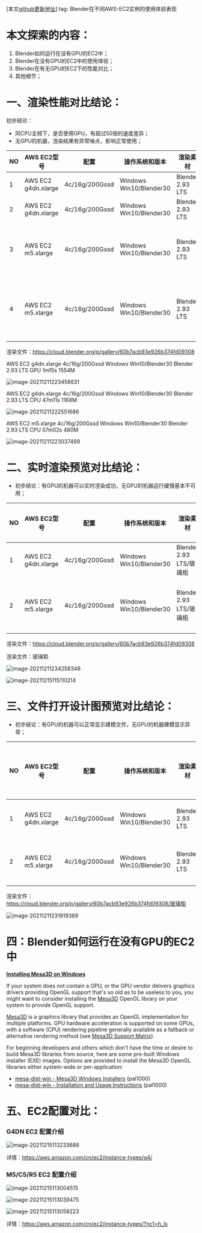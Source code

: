 [本文[github更新地址](https://github.com/liangyimingcom/Blender-s-experience-performance-on-different-AWS-EC2-instances)] tag: Blender在不同AWS-EC2实例的使用体验表现



# 本文探索的内容：

1. Blender如何运行在没有GPU的EC2中；
2. Blender在没有GPU的EC2中的使用体验；
3. Blender在有无GPU的EC2下的性能对比；
4. 其他细节；



# 一、渲染性能对比结论：

初步结论：

- 同CPU主频下，是否使用GPU，有超过50倍的速度差异；
- 无GPU的机器，渲染结果有异常噪点，影响正常使用；

| NO | AWS EC2型号 | 配置 | 操作系统和版本 | 渲染素材 | 渲染资源 | 消耗时间 | 消耗内存 | 备注 |
| :--- | -------- | -------- | -------- | -------- | -------- | -------- | -------- | -------- |
| 1    | AWS EC2 g4dn.xlarge | 4c/16g/200Gssd | Windows Win10/Blender30 | Blender 2.93 LTS | GPU      | 1m15s    | 1554M    |      |
| 2    | AWS EC2 g4dn.xlarge | 4c/16g/200Gssd | Windows Win10/Blender30 | Blender 2.93 LTS | CPU      | 47m11s   | 1168M    |      |
| 3    | AWS EC2 m5.xlarge   | 4c/16g/200Gssd | Windows Win10/Blender30 | Blender 2.93 LTS | GPU      | N/A      | N/A      | 没有GPU显卡导致无法运行 |
| 4    | AWS EC2 m5.xlarge   | 4c/16g/200Gssd | Windows Win10/Blender30 | Blender 2.93 LTS | CPU      | 57m02s   | 480M     | mesa库导致渲染结果有异常噪点 |


渲染文件：https://cloud.blender.org/p/gallery/60b7acb93e926b374fd09308



AWS EC2 g4dn.xlarge  4c/16g/200Gssd  Windows Win10/Blender30  Blender 2.93 LTS  GPU  1m15s  1554M

![image-20211211223458631](https://raw.githubusercontent.com/liangyimingcom/storage/master/PicGo/image-20211211223458631.png)



AWS EC2 g4dn.xlarge  4c/16g/200Gssd  Windows Win10/Blender30  Blender 2.93 LTS  CPU  47m11s  1168M

![image-20211211222551686](https://raw.githubusercontent.com/liangyimingcom/storage/master/PicGo/image-20211211222551686.png)



AWS EC2 m5.xlarge  4c/16g/200Gssd  Windows Win10/Blender30  Blender 2.93 LTS  CPU  57m02s  480M

![image-20211211223037499](https://raw.githubusercontent.com/liangyimingcom/storage/master/PicGo/image-20211211223037499.png)







# 二、实时渲染预览对比结论：

- 初步结论：有GPU的机器可以实时渲染成功，无GPU的机器运行缓慢基本不可用；


| NO   | AWS EC2型号         | 配置           | 操作系统和版本          | 渲染素材                | 渲染资源 | 消耗时间 | 备注                     |
| :--- | ------------------- | -------------- | ----------------------- | ----------------------- | -------- | -------- | ------------------------ |
| 1    | AWS EC2 g4dn.xlarge | 4c/16g/200Gssd | Windows Win10/Blender30 | Blender 2.93 LTS/玻璃柜 | GPU      | 秒级     |                          |
| 2    | AWS EC2 m5.xlarge   | 4c/16g/200Gssd | Windows Win10/Blender30 | Blender 2.93 LTS/玻璃柜 | CPU      | N/A      | mesa库导致缓慢或无法运行 |

渲染文件：https://cloud.blender.org/p/gallery/60b7acb93e926b374fd09308

渲染文件：玻璃柜

![image-20211211234258348](https://raw.githubusercontent.com/liangyimingcom/storage/master/PicGo/image-20211211234258348.png)

![image-20211215115110214](https://raw.githubusercontent.com/liangyimingcom/storage/master/PicGo/image-20211215115110214.png)





# 三、文件打开设计图预览对比结论：

- 初步结论：有GPU的机器可以正常显示建模文件，无GPU的机器建模显示异常；

| NO   | AWS EC2型号         | 配置           | 操作系统和版本          | 渲染素材         | 渲染资源 | 显示是否正常 | 备注               |
| :--- | ------------------- | -------------- | ----------------------- | ---------------- | -------- | ------------ | ------------------ |
| 1    | AWS EC2 g4dn.xlarge | 4c/16g/200Gssd | Windows Win10/Blender30 | Blender 2.93 LTS | GPU      | 显示正常     |                    |
| 2    | AWS EC2 m5.xlarge   | 4c/16g/200Gssd | Windows Win10/Blender30 | Blender 2.93 LTS | CPU      | 显示不正常   | mesa库导致显示异常 |

渲染文件：https://cloud.blender.org/p/gallery/60b7acb93e926b374fd09308/玻璃柜



![image-20211211231919389](https://raw.githubusercontent.com/liangyimingcom/storage/master/PicGo/image-20211211231919389.png)





# 四：Blender如何运行在没有GPU的EC2中

[**Installing Mesa3D on Windows**](https://www.khronos.org/opengl/wiki/Platform_specifics:_Windows#Installing_Mesa3D_on_Windows) 

If your system does not contain a GPU, or the GPU vendor delivers graphics drivers providing OpenGL support that's so old as to be useless to you, you might want to consider installing the [Mesa3D](https://mesa3d.org/) OpenGL library on your system to provide OpenGL support.

[Mesa3D](https://mesa3d.org/) is a graphics library that provides an OpenGL implementation for multiple platforms. GPU hardware acceleration is supported on some GPUs, with a software (CPU) rendering pipeline generally available as a fallback or alternative rendering method (see [Mesa3D Support Matrix](https://mesamatrix.net/)).

For beginning developers and others which don't have the time or desire to build Mesa3D libraries from source, here are some pre-built Windows installer (EXE) images. Options are provided to install the Mesa3D OpenGL libraries either system-wide or per-application:

- [mesa-dist-win - Mesa3D Windows Installers](https://github.com/pal1000/mesa-dist-win/releases) (pal1000)
- [mesa-dist-win      - Installation and Usage Instructions](https://github.com/pal1000/mesa-dist-win/) (pal1000)





# 五、EC2配置对比：

### G4DN EC2 配置介绍

![image-20211215113233686](https://raw.githubusercontent.com/liangyimingcom/storage/master/PicGo/image-20211215113233686.png)

详情：https://aws.amazon.com/cn/ec2/instance-types/g4/



### M5/C5/R5 EC2 配置介绍

![image-20211215113004515](https://raw.githubusercontent.com/liangyimingcom/storage/master/PicGo/image-20211215113004515.png)



![image-20211215113039475](https://raw.githubusercontent.com/liangyimingcom/storage/master/PicGo/image-20211215113039475.png)

![image-20211215113059223](https://raw.githubusercontent.com/liangyimingcom/storage/master/PicGo/image-20211215113059223.png)

详情：https://aws.amazon.com/cn/ec2/instance-types/?nc1=h_ls


